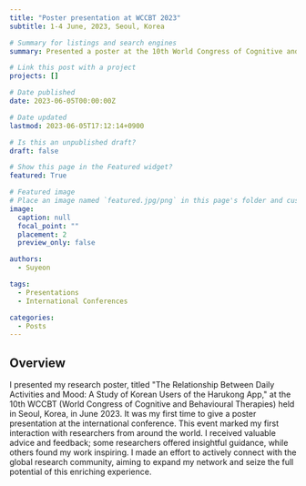 ```yaml
---
title: "Poster presentation at WCCBT 2023"
subtitle: 1-4 June, 2023, Seoul, Korea

# Summary for listings and search engines
summary: Presented a poster at the 10th World Congress of Cognitive and Behavioural Therapies

# Link this post with a project
projects: []

# Date published
date: 2023-06-05T00:00:00Z

# Date updated
lastmod: 2023-06-05T17:12:14+0900

# Is this an unpublished draft?
draft: false

# Show this page in the Featured widget?
featured: True

# Featured image
# Place an image named `featured.jpg/png` in this page's folder and customize its options here.
image:
  caption: null
  focal_point: ""
  placement: 2
  preview_only: false

authors:
  - Suyeon

tags:
  - Presentations
  - International Conferences

categories:
  - Posts
---
```


## Overview

I presented my research poster, titled "The Relationship Between Daily Activities and Mood: A Study of Korean Users of the Harukong App," at the 10th WCCBT (World Congress of Cognitive and Behavioural Therapies) held in Seoul, Korea, in June 2023. It was my first time to give a poster presentation at the international conference. This event marked my first interaction with researchers from around the world. I received valuable advice and feedback; some researchers offered insightful guidance, while others found my work inspiring. I made an effort to actively connect with the global research community, aiming to expand my network and seize the full potential of this enriching experience. 

